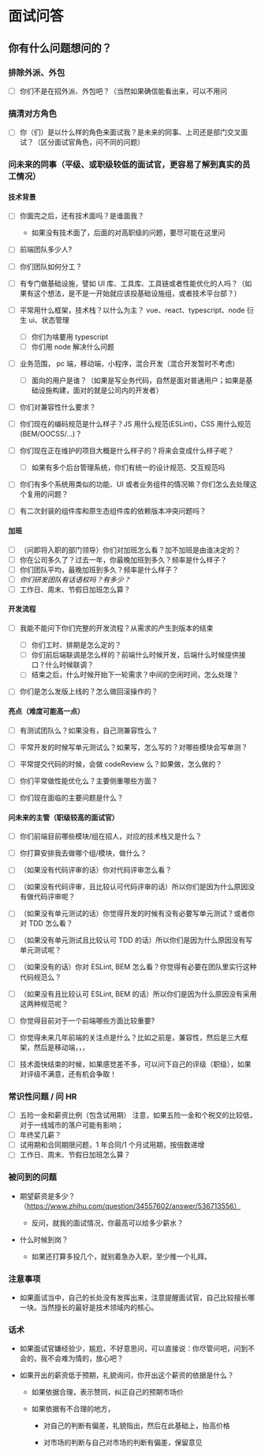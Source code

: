# 面试问答

## 你有什么问题想问的？

### 排除外派、外包

- [ ] 你们不是在招外派、外包吧？（当然如果确信能看出来，可以不用问

### 搞清对方角色

- [ ] 你（们）是以什么样的角色来面试我？是未来的同事、上司还是部门交叉面试？（区分面试官角色，问不同的问题）

### 问未来的同事（平级、或职级较低的面试官，更容易了解到真实的员工情况）

#### 技术背景

- [ ] 你面完之后，还有技术面吗？是谁面我？

  - 如果没有技术面了，后面的对高职级的问题，要尽可能在这里问

- [ ] 前端团队多少人?

- [ ] 你们团队如何分工？

- [ ] 有专门做基础设施，譬如 UI 库、工具库、工具链或者性能优化的人吗？（如果有这个想法，是不是一开始就应该投基础设施组，或者技术平台部？）

- [ ] 平常用什么框架，技术栈？以什么为主？ vue、react、typescript、node 衍生 ui、状态管理

  - [ ] 你们为啥要用 typescript
  - [ ] 你们用 node 解决什么问题

- [ ] 业务范围， pc 端，移动端，小程序，混合开发（混合开发暂时不考虑）

  - [ ] 面向的用户是谁？（如果是写业务代码，自然是面对普通用户；如果是基础设施构建，面对的就是公司内的开发者）

- [ ] 你们对兼容性什么要求？

- [ ] 你们现在的编码规范是什么样子？JS 用什么规范(ESLint)，CSS 用什么规范(BEM/OOCSS/...)？

- [ ] 你们现在正在维护的项目大概是什么样子的？将来会变成什么样子呢？

  - [ ] 如果有多个后台管理系统，你们有统一的设计规范、交互规范吗

- [ ] 你们有多个系统用类似的功能、UI 或者业务组件的情况嘛？你们怎么去处理这个复用的问题？

- [ ] 有二次封装的组件库和原生态组件库的依赖版本冲突问题吗？

#### 加班

- [ ] （问即将入职的部门领导）你们对加班怎么看？加不加班是由谁决定的？
- [ ] 你在公司多久了？过去一年，你最晚加班到多久？频率是什么样子？
- [ ] 你们团队平均，最晚加班到多久？频率是什么样子？
- [ ] _你们研发团队有话语权吗？有多少？_
- [ ] 工作日、周末、节假日加班怎么算？

#### 开发流程

- [ ] 我能不能问下你们完整的开发流程？从需求的产生到版本的结束

  - [ ] 你们工时、排期是怎么定的？
  - [ ] 你们前后端联调是怎么样的？前端什么时候开发，后端什么时候提供接口？什么时候联调？
  - [ ] 结束之后，什么时候开始下一轮需求？中间的空闲时间，怎么处理？

- [ ] 你们是怎么发版上线的？怎么做回滚操作的？

#### 亮点（难度可能高一点）

- [ ] 有测试团队么？如果没有，自己测兼容性么？

- [ ] 平常开发的时候写单元测试么？如果写，怎么写的？对哪些模块会写单测？

- [ ] 平常提交代码的时候，会做 codeReview 么？如果做，怎么做的？

- [ ] 你们平常做性能优化么？主要侧重哪些方面？

- [ ] 你们现在面临的主要问题是什么？

#### 问未来的主管（职级较高的面试官）

- [ ] 你们前端目前哪些模块/组在招人，对应的技术栈又是什么？

- [ ] 你打算安排我去做哪个组/模块，做什么？

- [ ] （如果没有代码评审的话）你对代码评审怎么看？

- [ ] （如果没有代码评审，且比较认可代码评审的话）所以你们是因为什么原因没有做代码评审呢？

- [ ] （如果没有单元测试的话）你觉得开发的时候有没有必要写单元测试？或者你对 TDD 怎么看？

- [ ] （如果没有单元测试且比较认可 TDD 的话）所以你们是因为什么原因没有写单元测试呢？

- [ ] （如果没有的话）你对 ESLint, BEM 怎么看？你觉得有必要在团队里实行这种代码规范么？

- [ ] （如果没有且比较认可 ESLint, BEM 的话）所以你们是因为什么原因没有采用这两种规范呢？

- [ ] 你觉得目前对于一个前端哪些方面比较重要?

- [ ] 你觉得未来几年前端的关注点是什么？比如之前是，兼容性，然后是三大框架，然后是移动端，，，

- [ ] 技术面快结束的时候，如果感觉差不多，可以问下自己的评级（职级），如果对评级不满意，还有机会争取！

### 常识性问题 / 问 HR

- [ ] 五险一金和薪资比例（包含试用期）
      注意，如果五险一金和个税交的比较低，对于一线城市的落户可能有影响；
- [ ] 年终奖几薪？
- [ ] 试用期和合同期限问题，1 年合同/1 个月试用期，按倍数递增
- [ ] 工作日、周末、节假日加班怎么算？

### 被问到的问题

- 期望薪资是多少？（https://www.zhihu.com/question/34557602/answer/536713556）

  - 反问，就我的面试情况，你最高可以给多少薪水？

- 什么时候到岗？

  - 如果还打算多投几个，就别着急办入职，至少推一个礼拜。

### 注意事项

- 如果面试当中，自己的长处没有发挥出来，注意提醒面试官，自己比较擅长哪一块。当然擅长的最好是技术领域内的核心。

### 话术

- 如果面试官嫌经验少，尴尬，不好意思问，可以直接说：你尽管问吧，问到不会的，我不会难为情的，放心吧？

- 如果开出的薪资低于预期，礼貌询问，你开出这个薪资的依据是什么？

  - 如果依据合理，表示赞同，纠正自己的预期市场价

  - 如果依据有不合理的地方，

    - 对自己的判断有偏差，礼貌指出，然后在此基础上，抬高价格

    - 对市场的判断与自己对市场的判断有偏差，保留意见
